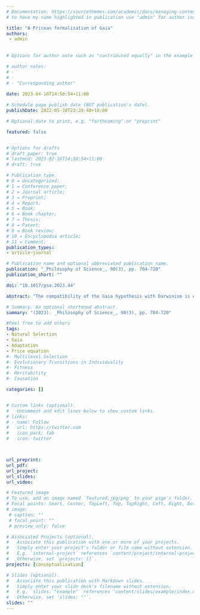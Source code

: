 ```yaml
---
# Documentation: https://sourcethemes.com/academic/docs/managing-content/ 
# to have my name highlighted in publication use "admin" for author instead of Pierrick Bourrat

title: "A Pricean formalization of Gaia"
authors:
 - admin
 
 
# Options for author note such as "contributed equally" in the example below, assuming they are three authors, the third author is corresponding author.

# author_notes:
# - 
# - 
# - "Corresponding author"
 
date: 2023-04-16T14:50:54+11:00

# Schedule page publish date (NOT publication's date).
publishDate: 2022-05-30T23:28:48+10:00

# Optional date to print, e.g. "forthcoming" or "preprint"

featured: false


# Options for drafts
# draft_paper: true
# lastmod: 2023-02-16T14:50:54+11:00
# draft: true

# Publication type.
# 0 = Uncategorized;
# 1 = Conference paper;
# 2 = Journal article;
# 3 = Preprint;
# 4 = Report;
# 5 = Book;
# 6 = Book chapter;
# 7 = Thesis;
# 8 = Patent;
# 9 = Book review;
# 10 = Encyclopedia article;
# 11 = Comment;
publication_types:
- article-journal

# Publication name and optional abbreviated publication name.
publication: "_Philosophy of Science_, 90(3), pp. 704-720"
publication_short: ""

doi: "10.1017/psa.2023.44"

abstract: "The compatibility of the Gaia hypothesis with Darwinism is often challenged on the grounds that 1) to be potent, natural selection requires the existence of a population (whereas Gaia is a single entity), and 2) natural selection requires the entities forming a population to reproduce (while Gaia merely persists). However, using the Price equation, I argue, following others, that the Gaia hypothesis can fit squarely within a Darwinian framework because Gaia can exhibit adaptations if a process at a lower level (e.g., an ecosystem) can occur, and the notion of natural selection can be extended to accommodate evolution without reproduction."

# Summary. An optional shortened abstract.
summary: "(2023). _Philosophy of Science_, 90(3), pp. 704-720"

#Feel free to add others
tags:
- Natural Selection
- Gaia
- Adaptation
- Price equation
#- Multilevel Selection
#- Evolutionary Transitions in Individuality
#- Fitness
#- Heritability
#- Causation

categories: []


# Custom links (optional).
#   Uncomment and edit lines below to show custom links.
# links:
# - name: Follow
#   url: https://twitter.com
#   icon_pack: fab
#   icon: twitter



url_preprint:
url_pdf:
url_project:
url_slides:
url_video:

# Featured image
# To use, add an image named `featured.jpg/png` to your page's folder. 
# Focal points: Smart, Center, TopLeft, Top, TopRight, Left, Right, BottomLeft, Bottom, BottomRight.
# image:
 # caption: ""
 # focal_point: ""
 # preview_only: false

# Associated Projects (optional).
#   Associate this publication with one or more of your projects.
#   Simply enter your project's folder or file name without extension.
#   E.g. `internal-project` references `content/project/internal-project/index.md`.
#   Otherwise, set `projects: []`.
projects: [conceptualisation]

# Slides (optional).
#   Associate this publication with Markdown slides.
#   Simply enter your slide deck's filename without extension.
#   E.g. `slides: "example"` references `content/slides/example/index.md`.
#   Otherwise, set `slides: ""`.
slides: ""
---
```

